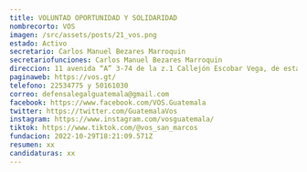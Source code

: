 ```yaml
---
title: VOLUNTAD OPORTUNIDAD Y SOLIDARIDAD
nombrecorto: VOS
imagen: /src/assets/posts/21_vos.png
estado: Activo
secretario: Carlos Manuel Bezares Marroquin
secretariofunciones: Carlos Manuel Bezares Marroquin
direccion: 11 avenida “A” 3-74 de la z.1 Callejón Escobar Vega, de esta ciudad capital
paginaweb: https://vos.gt/
telefono: 22534775 y 50161030
correo: defensalegalguatemala@gmail.com
facebook: https://www.facebook.com/VOS.Guatemala
twitter: https://twitter.com/GuatemalaVos
instagram: https://www.instagram.com/vosguatemala/
tiktok: https://www.tiktok.com/@vos_san_marcos
fundacion: 2022-10-29T18:21:09.571Z
resumen: xx
candidaturas: xx
---
```

